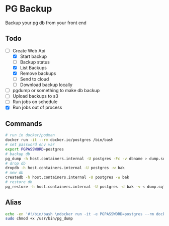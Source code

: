 # PG Backup

Backup your pg db from your front end

## Todo

- [ ] Create Web Api
  - [x] Start backup
  - [ ] Backup status
  - [x] List Backups
  - [x] Remove backups
  - [ ] Send to cloud
  - [ ] Download backup locally
- [ ] pgdump or something to make db backup
- [ ] Upload backups to s3
- [ ] Run jobs on schedule
- [x] Run jobs out of process

## Commands

```bash
# run in docker/podman
docker run -it --rm docker.io/postgres /bin/bash
# set password env var
export PGPASSWORD=postgres
# backup db
pg_dump -h host.containers.internal -U postgres -Fc -v dbname > dump.sql
# drop db
dropdb -h host.containers.internal -U postgres -w bak
# new db
createdb -h host.containers.internal -U postgres -w bak
# restore db
pg_restore -h host.containers.internal -U postgres -d bak -v < dump.sql
```

## Alias

```bash
echo -en '#!/bin/bash \ndocker run -it -e PGPASSWORD=postgres --rm docker.io/postgres pg_dump $@' | sudo tee -a /usr/bin/pg_dump
sudo chmod +x /usr/bin/pg_dump
```
